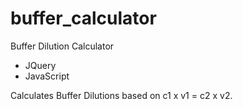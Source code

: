 # buffer_calculator
Buffer Dilution Calculator

- JQuery
- JavaScript

Calculates Buffer Dilutions based on c1 x v1 = c2 x v2.
